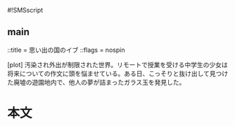 #!SMSscript

## main

::title = 思い出の国のイブ
::flags = nospin

[plot]
汚染され外出が制限された世界。リモートで授業を受ける中学生の少女は将来についての作文に頭を悩ませている。ある日、こっそりと抜け出して見つけた廃墟の遊園地内で、他人の夢が詰まったガラス玉を発見した。

# 本文

<ep1>
<ep2>
<ep3>


